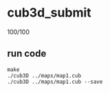 # cub3d_submit
100/100<br>
## run code
`make`<br>
`./cub3D ../maps/map1.cub`<br>
`./cub3D ../maps/map1.cub --save`

